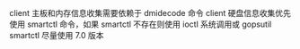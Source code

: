 client 主板和内存信息收集需要依赖于 dmidecode 命令
client 硬盘信息收集优先使用 smartctl 命令，如果 smartctl 不存在则使用 ioctl 系统调用或 gopsutil
smartctl 尽量使用 7.0 版本
